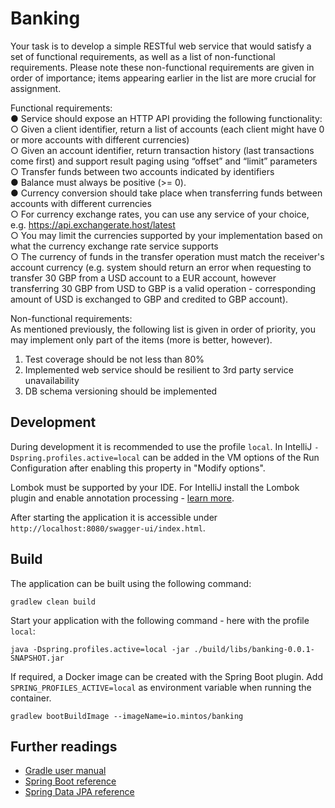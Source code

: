 # Banking

Your task is to develop a simple RESTful web service that would satisfy a set of functional
requirements, as well as a list of non-functional requirements. Please note these non-functional
requirements are given in order of importance; items appearing earlier in the list are more crucial for
assignment.<br />

Functional requirements:<br />
	● Service should expose an HTTP API providing the following functionality:<br />
		○ Given a client identifier, return a list of accounts (each client might have 0 or more
			accounts with different currencies)<br />
		○ Given an account identifier, return transaction history (last transactions come first)
			and support result paging using “offset” and “limit” parameters<br />
		○ Transfer funds between two accounts indicated by identifiers<br />
	● Balance must always be positive (>= 0).<br />
	● Currency conversion should take place when transferring funds between accounts with
		different currencies<br />
		○ For currency exchange rates, you can use any service of your choice, e.g.
			https://api.exchangerate.host/latest<br />
		○ You may limit the currencies supported by your implementation based on what the
			currency exchange rate service supports<br />
		○ The currency of funds in the transfer operation must match the receiver's account
			currency (e.g. system should return an error when requesting to transfer 30 GBP
			from a USD account to a EUR account, however transferring 30 GBP from USD to
			GBP is a valid operation - corresponding amount of USD is exchanged to GBP and
			credited to GBP account).<br />
			
Non-functional requirements:<br />
As mentioned previously, the following list is given in order of priority, you may implement only part of
the items (more is better, however).
1. Test coverage should be not less than 80%
2. Implemented web service should be resilient to 3rd party service unavailability
3. DB schema versioning should be implemented

## Development

During development it is recommended to use the profile `local`. In IntelliJ `-Dspring.profiles.active=local` can be
added in the VM options of the Run Configuration after enabling this property in "Modify options".

Lombok must be supported by your IDE. For IntelliJ install the Lombok plugin and enable annotation processing -
[learn more](https://bootify.io/next-steps/spring-boot-with-lombok.html).

After starting the application it is accessible under `http://localhost:8080/swagger-ui/index.html`.

## Build

The application can be built using the following command:

```
gradlew clean build
```

Start your application with the following command - here with the profile `local`:

```
java -Dspring.profiles.active=local -jar ./build/libs/banking-0.0.1-SNAPSHOT.jar
```

If required, a Docker image can be created with the Spring Boot plugin. Add `SPRING_PROFILES_ACTIVE=local` as
environment variable when running the container.

```
gradlew bootBuildImage --imageName=io.mintos/banking
```

## Further readings

* [Gradle user manual](https://docs.gradle.org/)  
* [Spring Boot reference](https://docs.spring.io/spring-boot/docs/current/reference/htmlsingle/)  
* [Spring Data JPA reference](https://docs.spring.io/spring-data/jpa/docs/current/reference/html/)  
